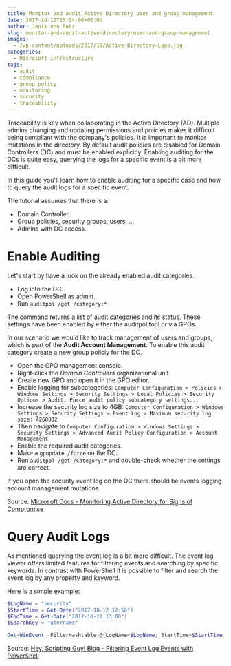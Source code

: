 ```yaml
---
title: Monitor and audit Active Directory user and group management
date: 2017-10-12T15:54:08+00:00
author: Janik von Rotz
slug: monitor-and-audit-active-directory-user-and-group-management
images:
  - /wp-content/uploads/2017/10/Active-Directory-Logo.jpg
categories:
  - Microsoft infrastructure
tags:
  - audit
  - compliance
  - group policy
  - monitoring
  - security
  - traceability
---
```

Traceability is key when collaborating in the Active Directory (AD). Multiple admins changing and updating permissions and policies makes it difficult being compliant with the company's policies. It is important to monitor mutations in the directory. By default audit policies are disabled for Domain Controllers (DC) and must be enabled explicitly. Enabling auditing for the DCs is quite easy, querying the logs for a specific event is a bit more difficult.

In this guide you'll learn how to enable auditing for a specific case and how to query the audit logs for a specific event.
<!--more-->

The  tutorial assumes that there is a:

* Domain Controller.
* Group policies, security groups, users, ...
* Admins with DC access.

# Enable Auditing

Let's start by have a look on the already enabled audit categories.

* Log into the DC.
* Open PowerShell as admin.
* Run `auditpol /get /category:*`

The command returns a list of audit categories and its status. These settings have been enabled by either the auditpol tool or via GPOs.

In our scenario we would like to track management of users and groups, which is part of the **Audit Account Management**. To enable this audit category create a new group policiy for the DC.

* Open the GPO management console.
* Right-click the *Domain Controllers* organizational unit.
* Create new GPO and open it in the GPO editor.
* Enable logging for subcategories: `Computer Configuration > Policies > Windows Settings > Security Settings > Local Policies > Security Options > Audit: Force audit policy subcategory settings...`
* Increase the security log size to 4GB: `Computer Configuration > Windows Settings > Security Settings > Event Log > Maximum security log size: 4268032`
* Then navigate to `Computer Configuration > Windows Settings > Security Settings > Advanced Audit Policy Configuration > Account Management`
* Enable the required audit categories.
* Make a `gpupdate /force` on the DC.
* Run `auditpol /get /Category:*` and double-check whether the settings are correct.

If you open the security event log on the DC there should be events logging account management mutations.

Source: [Microsoft Docs - Monitoring Active Directory for Signs of Compromise](https://docs.microsoft.com/en-us/windows-server/identity/ad-ds/plan/security-best-practices/monitoring-active-directory-for-signs-of-compromise)

# Query Audit Logs

As mentioned querying the event log is a bit more difficult. The event log viewer offers limited features for filtering events and searching by specific keywords. In contrast with PowerShell it is possible to filter and search the event log by any property and keyword.

Here is a simple example:

```powershell
$LogName = "security"
$StartTime = Get-Date("2017-10-12 12:50")
$EndTime = Get-Date("2017-10-12 13:00")
$SearchKey = "username"

Get-WinEvent -FilterHashtable @{LogName=$LogName; StartTime=$StartTime;EndTime=$EndTime} | Where-Object {$_.Message -match $SearchKey} | select Id, TimeCreated, Message | Format-List
```

Source: [Hey, Scripting Guy! Blog - Filtering Event Log Events with PowerShell](https://blogs.technet.microsoft.com/heyscriptingguy/2015/10/20/filtering-event-log-events-with-powershell/)
